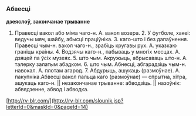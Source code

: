 ### Абвесці
**дзеяслоў, закончанае трыванне**

1. Правесці вакол або міма чаго-н. А. вакол возера. 2. У футболе, хакеі: ведучы мяч, шайбу, абысці праціўніка. З. каго-што і без дапаўнення. Правесці чым-н. вакол чаго-н., зрабіць кругавы рух. А. указкаю граніцы краіны. 4. Водзячы каго-н., пабываць у многіх месцах. А. дзяцей па ўсіх музеях. 5. што чым. Акружыць, абрысаваць што-н. А. талерку залатым абадком. 6. што чым. Абнесці, абгарадзіць чым-н. навокал. А. плотам агарод. 7. Абдурыць, ашукаць (размоўнае). А. пакупніка.Абвесці вакол пальца каго (размоўнае) — спрытна, хітра, ашукаць каго-н. || незакончанае трыванне: абводзіць. || назоўнік: абвядзенне, абвод і абводка.

<a rel="author">[http://rv-blr.com/](http://rv-blr.com/slounik.jsp?letterId=0&maskId=0&pageId=14)</a>
